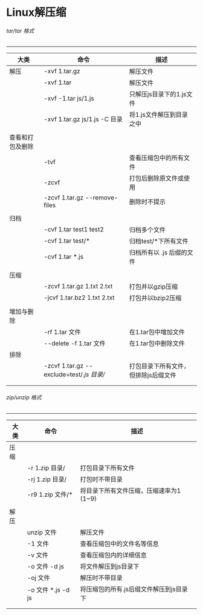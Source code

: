 # Linux解压缩



###### tar/tar 格式

----

| 大类             | 命令                                      | 描述                                 |
| ---------------- | ----------------------------------------- | ------------------------------------ |
| 解压             | -xvf 1.tar.gz                             | 解压文件                             |
|                  | -xvf 1.tar                                | 解压文件                             |
|                  | -xvf -1.tar js/1.js                       | 只解压js目录下的1.js文件             |
|                  | -xvf 1.tar.gz js/1.js -C 目录             | 将1.js文件解压到目录之中             |
|                  |                                           |                                      |
| 查看和打包及删除 |                                           |                                      |
|                  | -tvf                                      | 查看压缩包中的所有文件               |
|                  | -zcvf                                     | 打包后删除原文件或使用               |
|                  | -zcvf 1.tar.gz --remove-files             | 删除时不提示                         |
|                  |                                           |                                      |
| 归档             |                                           |                                      |
|                  | -cvf 1.tar test1 test2                    | 归档多个文件                         |
|                  | -cvf 1.tar test/*                         | 归档test/*下所有文件                 |
|                  | -cvf 1.tar *.js                           | 归档所有以 .js 后缀的文件            |
|                  |                                           |                                      |
| 压缩             |                                           |                                      |
|                  | -zcvf 1.tar.gz 1.txt 2.txt                | 打包并以gzip压缩                     |
|                  | -jcvf 1.tar.bz2 1.txt 2.txt               | 打包并以bzip2压缩                    |
|                  |                                           |                                      |
| 增加与删除       |                                           |                                      |
|                  | -rf 1.tar 文件                            | 在1.tar包中增加文件                  |
|                  | --delete -f 1.tar 文件                    | 在1.tar包中删除文件                  |
| 排除             |                                           |                                      |
|                  | -zcvf 1.tar.gz --exclude=test/*.js 目录/* | 打包目录下所有文件，但排除js后缀文件 |
|                  |                                           |                                      |
|                  |                                           |                                      |

###### zip/unzip 格式

---

| 大类 | 命令               | 描述                                    |
| ---- | ------------------ | --------------------------------------- |
| 压缩 |                    |                                         |
|      | -r 1.zip 目录/     | 打包目录下所有文件                      |
|      | -rj 1.zip 目录/    | 打包时不带目录                          |
|      | -r9 1.zip 文件/*   | 将目录下所有文件压缩，压缩速率为1 (1~9) |
|      |                    |                                         |
| 解压 |                    |                                         |
|      | unzip 文件         | 解压文件                                |
|      | -1 文件            | 查看压缩包中的文件名等信息              |
|      | -v 文件            | 查看压缩包内的详细信息                  |
|      | -o 文件 -d js      | 将文件解压到js目录下                    |
|      | -oj 文件           | 解压时不带目录                          |
|      | -o 文件 *.js -d js | 将压缩包的所有.js后缀文件解压到js目录下 |
|      |                    |                                         |
|      |                    |                                         |



 